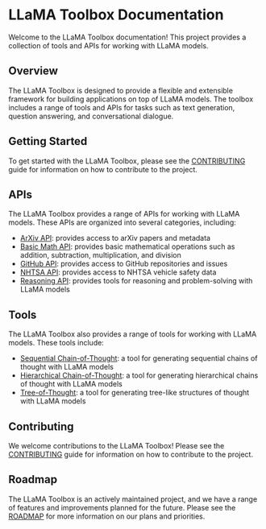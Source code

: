 # LLaMA Toolbox Documentation  
Welcome to the LLaMA Toolbox documentation! This project provides a collection of tools and APIs for working with LLaMA models.  
  
## Overview  
The LLaMA Toolbox is designed to provide a flexible and extensible framework for building applications on top of LLaMA models. The toolbox includes a range of tools and APIs for tasks such as text generation, question answering, and conversational dialogue.  
  
## Getting Started  
To get started with the LLaMA Toolbox, please see the [CONTRIBUTING](../CONTRIBUTING.md) guide for information on how to contribute to the project.  
  
## APIs  
The LLaMA Toolbox provides a range of APIs for working with LLaMA models. These APIs are organized into several categories, including:  
  
* [ArXiv API](arxiv/index.md): provides access to arXiv papers and metadata  
* [Basic Math API](basic_math/index.md): provides basic mathematical operations such as addition, subtraction, multiplication, and division  
* [GitHub API](github/index.md): provides access to GitHub repositories and issues  
* [NHTSA API](nhsta/index.md): provides access to NHTSA vehicle safety data  
* [Reasoning API](reasoning/index.md): provides tools for reasoning and problem-solving with LLaMA models  
  
## Tools  
The LLaMA Toolbox also provides a range of tools for working with LLaMA models. These tools include:  
  
* [Sequential Chain-of-Thought](reasoning/sequential_cot.md): a tool for generating sequential chains of thought with LLaMA models  
* [Hierarchical Chain-of-Thought](reasoning/hierarchical_cot.md): a tool for generating hierarchical chains of thought with LLaMA models  
* [Tree-of-Thought](reasoning/tree_of_thought.md): a tool for generating tree-like structures of thought with LLaMA models  
  
## Contributing  
We welcome contributions to the LLaMA Toolbox! Please see the [CONTRIBUTING](../CONTRIBUTING.md) guide for information on how to contribute to the project.  
  
## Roadmap  
The LLaMA Toolbox is an actively maintained project, and we have a range of features and improvements planned for the future. Please see the [ROADMAP](../ROADMAP.md) for more information on our plans and priorities.  
